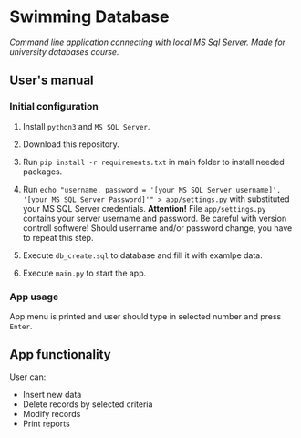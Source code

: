 # Swimming Database
*Command line application connecting with local MS Sql Server. Made for university databases course.*

## User's manual

### Initial configuration
1. Install `python3` and `MS SQL Server`.
2. Download this repository.
3. Run `pip install -r requirements.txt` in main folder to install needed packages.
4. Run `echo "username, password = '[your MS SQL Server username]', '[your MS SQL Server Password]'" > app/settings.py` with substituted your MS SQL Server credentials. **Attention!**
File `app/settings.py` contains your server username and password. Be careful with version controll softwere! Should username and/or password change, you have to repeat this step. 

5. Execute `db_create.sql` to database and fill it with examlpe data.
6. Execute `main.py` to start the app.

### App usage
App menu is printed and user should type in selected number and press `Enter`.

## App functionality
User can:
* Insert new data
* Delete records by selected criteria
* Modify records
* Print reports
